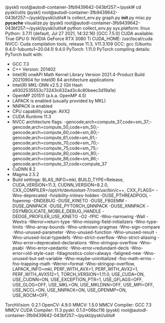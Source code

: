 (pyskl) root@autodl-container-3fb9439642-043bf257:~/pyskl# cd pyskl/utils
(pyskl) root@autodl-container-3fb9439642-043bf257:~/pyskl/pyskl/utils# ls
collect_env.py  graph.py  __init__.py  misc.py  __pycache__  visualize.py
(pyskl) root@autodl-container-3fb9439642-043bf257:~/pyskl/pyskl/utils# python collect_env.py
sys.platform: linux
Python: 3.7.11 (default, Jul 27 2021, 14:32:16) [GCC 7.5.0]
CUDA available: True
GPU 0: NVIDIA GeForce RTX 3080 Ti
CUDA_HOME: /usr/local/cuda
NVCC: Cuda compilation tools, release 11.3, V11.3.109
GCC: gcc (Ubuntu 9.4.0-1ubuntu1~20.04.1) 9.4.0
PyTorch: 1.11.0
PyTorch compiling details: PyTorch built with:
  - GCC 7.3
  - C++ Version: 201402
  - Intel(R) oneAPI Math Kernel Library Version 2021.4-Product Build 20210904 for Intel(R) 64 architecture applications
  - Intel(R) MKL-DNN v2.5.2 (Git Hash a9302535553c73243c632ad3c4c80beec3d19a1e)
  - OpenMP 201511 (a.k.a. OpenMP 4.5)
  - LAPACK is enabled (usually provided by MKL)
  - NNPACK is enabled
  - CPU capability usage: AVX2
  - CUDA Runtime 11.3
  - NVCC architecture flags: -gencode;arch=compute_37,code=sm_37;-gencode;arch=compute_50,code=sm_50;-gencode;arch=compute_60,code=sm_60;-gencode;arch=compute_61,code=sm_61;-gencode;arch=compute_70,code=sm_70;-gencode;arch=compute_75,code=sm_75;-gencode;arch=compute_80,code=sm_80;-gencode;arch=compute_86,code=sm_86;-gencode;arch=compute_37,code=compute_37
  - CuDNN 8.2
  - Magma 2.5.2
  - Build settings: BLAS_INFO=mkl, BUILD_TYPE=Release, CUDA_VERSION=11.3, CUDNN_VERSION=8.2.0, CXX_COMPILER=/opt/rh/devtoolset-7/root/usr/bin/c++, CXX_FLAGS= -Wno-deprecated -fvisibility-inlines-hidden -DUSE_PTHREADPOOL -fopenmp -DNDEBUG -DUSE_KINETO -DUSE_FBGEMM -DUSE_QNNPACK -DUSE_PYTORCH_QNNPACK -DUSE_XNNPACK -DSYMBOLICATE_MOBILE_DEBUG_HANDLE -DEDGE_PROFILER_USE_KINETO -O2 -fPIC -Wno-narrowing -Wall -Wextra -Werror=return-type -Wno-missing-field-initializers -Wno-type-limits -Wno-array-bounds -Wno-unknown-pragmas -Wno-sign-compare -Wno-unused-parameter -Wno-unused-function -Wno-unused-result -Wno-unused-local-typedefs -Wno-strict-overflow -Wno-strict-aliasing -Wno-error=deprecated-declarations -Wno-stringop-overflow -Wno-psabi -Wno-error=pedantic -Wno-error=redundant-decls -Wno-error=old-style-cast -fdiagnostics-color=always -faligned-new -Wno-unused-but-set-variable -Wno-maybe-uninitialized -fno-math-errno -fno-trapping-math -Werror=format -Wno-stringop-overflow, LAPACK_INFO=mkl, PERF_WITH_AVX=1, PERF_WITH_AVX2=1, PERF_WITH_AVX512=1, TORCH_VERSION=1.11.0, USE_CUDA=ON, USE_CUDNN=ON, USE_EXCEPTION_PTR=1, USE_GFLAGS=OFF, USE_GLOG=OFF, USE_MKL=ON, USE_MKLDNN=OFF, USE_MPI=OFF, USE_NCCL=ON, USE_NNPACK=ON, USE_OPENMP=ON, USE_ROCM=OFF, 

TorchVision: 0.2.1
OpenCV: 4.9.0
MMCV: 1.5.0
MMCV Compiler: GCC 7.3
MMCV CUDA Compiler: 11.3
pyskl: 0.1.0+06bc116
(pyskl) root@autodl-container-3fb9439642-043bf257:~/pyskl/pyskl/utils# 
